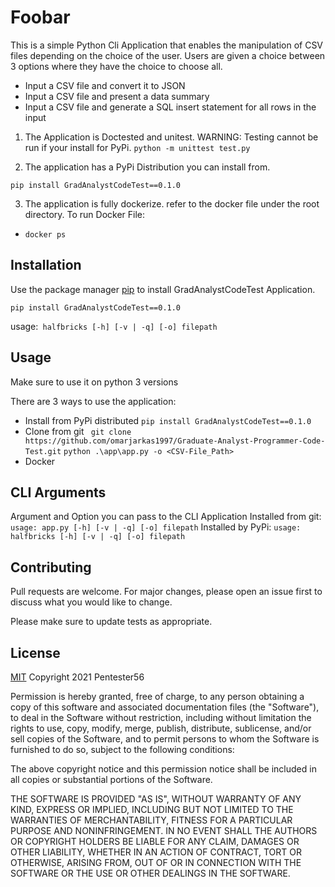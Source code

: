 # Foobar

This is a simple Python Cli Application that enables the manipulation of CSV files depending on the choice of the user.
Users are given a choice between 3 options where they have the choice to choose all.

-	Input a CSV file and convert it to JSON
-	Input a CSV file and present a data summary
-	Input a CSV file and generate a SQL insert statement for all rows in the input

1. The Application is Doctested and unitest.
WARNING: Testing cannot be run if your install for PyPi.
```python -m unittest test.py```

2. The application has a PyPi Distribution you can install from.
```pip command
pip install GradAnalystCodeTest==0.1.0
```

3. The application is fully dockerize.
refer to the docker file under the root directory.
To run Docker File:
- ```docker ps```


## Installation

Use the package manager [pip](https://pypi.org/project/GradAnalystCodeTest/0.1.0/) to install GradAnalystCodeTest Application.

```pip command
pip install GradAnalystCodeTest==0.1.0
```

usage:``` halfbricks [-h] [-v | -q] [-o] filepath```
## Usage

Make sure to use it on python 3 versions

There are 3 ways to use the application:

- Install from PyPi distributed
    ```pip install GradAnalystCodeTest==0.1.0```
- Clone from git 
    ``` git clone https://github.com/omarjarkas1997/Graduate-Analyst-Programmer-Code-Test.git```
    ```python .\app\app.py -o <CSV-File_Path>```
- Docker

## CLI Arguments


Argument and Option you can pass to the CLI Application
Installed from git: ```usage: app.py [-h] [-v | -q] [-o] filepath``` 
Installed by PyPi: ```usage: halfbricks [-h] [-v | -q] [-o] filepath```

## Contributing
Pull requests are welcome. For major changes, please open an issue first to discuss what you would like to change.

Please make sure to update tests as appropriate.

## License
[MIT](https://choosealicense.com/licenses/mit/)
Copyright 2021 Pentester56

Permission is hereby granted, free of charge, to any person obtaining a copy of this software and associated documentation files (the "Software"), to deal in the Software without restriction, including without limitation the rights to use, copy, modify, merge, publish, distribute, sublicense, and/or sell copies of the Software, and to permit persons to whom the Software is furnished to do so, subject to the following conditions:

The above copyright notice and this permission notice shall be included in all copies or substantial portions of the Software.

THE SOFTWARE IS PROVIDED "AS IS", WITHOUT WARRANTY OF ANY KIND, EXPRESS OR IMPLIED, INCLUDING BUT NOT LIMITED TO THE WARRANTIES OF MERCHANTABILITY, FITNESS FOR A PARTICULAR PURPOSE AND NONINFRINGEMENT. IN NO EVENT SHALL THE AUTHORS OR COPYRIGHT HOLDERS BE LIABLE FOR ANY CLAIM, DAMAGES OR OTHER LIABILITY, WHETHER IN AN ACTION OF CONTRACT, TORT OR OTHERWISE, ARISING FROM, OUT OF OR IN CONNECTION WITH THE SOFTWARE OR THE USE OR OTHER DEALINGS IN THE SOFTWARE.